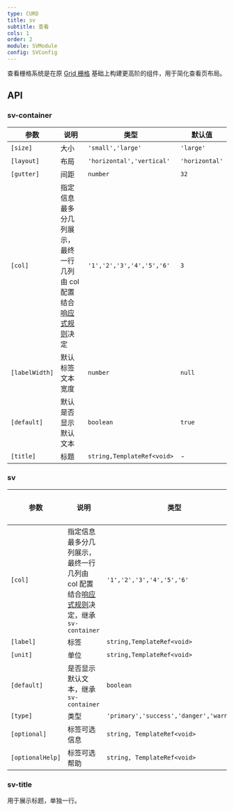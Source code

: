 ```yaml
---
type: CURD
title: sv
subtitle: 查看
cols: 1
order: 2
module: SVModule
config: SVConfig
---
```


查看栅格系统是在原 [Grid 栅格](https://ng.ant.design/components/grid/zh) 基础上构建更高阶的组件，用于简化查看页布局。

## API

### sv-container

| 参数           | 说明                 | 类型                    | 默认值       |
| -------------- | -------------------- | ----------------------- | ------------ |
| `[size]`       | 大小                 | `'small','large'`         | `'large'`      |
| `[layout]`     | 布局                 | `'horizontal','vertical'` | `'horizontal'` |
| `[gutter]`     | 间距                 | `number`                | `32`         |
| `[col]`        | 指定信息最多分几列展示，最终一行几列由 col 配置结合[响应式规则](/theme/responsive)决定         | `'1','2','3','4','5','6'`                | `3`          |
| `[labelWidth]` | 默认标签文本宽度     | `number`                | `null`       |
| `[default]`    | 默认是否显示默认文本 | `boolean`               | `true`       |
| `[title]`      | 标题                                  | `string,TemplateRef<void>`            | - |

### sv

| 参数           | 说明                 | 类型                    | 默认值       |
| -------------- | -------------------- | ----------------------- | ------------ |
| `[col]`        | 指定信息最多分几列展示，最终一行几列由 col 配置结合[响应式规则](/theme/responsive)决定，继承 `sv-container`         | `'1','2','3','4','5','6'`                               | - |
| `[label]`      | 标签                                  | `string,TemplateRef<void>`            | - |
| `[unit]`      | 单位                                  | `string,TemplateRef<void>`            | - |
| `[default]`    | 是否显示默认文本，继承 `sv-container` | `boolean`                              | - |
| `[type]`       | 类型                  | `'primary','success','danger','warning'` | - |
| `[optional]` | 标签可选信息 | `string, TemplateRef<void>` | - |
| `[optionalHelp]` | 标签可选帮助 | `string, TemplateRef<void>` | - |

### sv-title

用于展示标题，单独一行。
